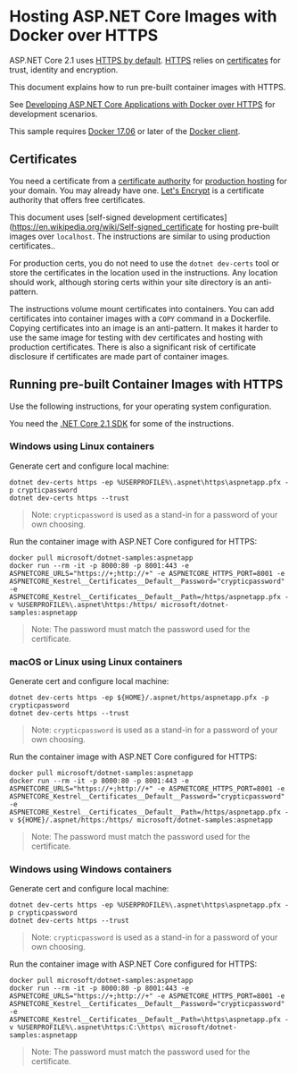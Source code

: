 # Hosting ASP.NET Core Images with Docker over HTTPS

ASP.NET Core 2.1 uses [HTTPS by default](https://docs.microsoft.com/aspnet/core/security/enforcing-ssl). [HTTPS](https://en.wikipedia.org/wiki/HTTPS) relies on [certificates](https://en.wikipedia.org/wiki/Public_key_certificate) for trust, identity and encryption.

This document explains how to run pre-built container images with HTTPS.

See [Developing ASP.NET Core Applications with Docker over HTTPS](aspnetcore-docker-https-development.md) for development scenarios.

This sample requires [Docker 17.06](https://docs.docker.com/release-notes/docker-ce) or later of the [Docker client](https://www.docker.com/products/docker).

## Certificates

You need a certificate from a [certificate authority](https://en.wikipedia.org/wiki/Certificate_authority) for [production hosting](https://blogs.msdn.microsoft.com/webdev/2017/11/29/configuring-https-in-asp-net-core-across-different-platforms/) for your domain. You may already have one. [Let's Encrypt](https://letsencrypt.org/) is a certificate authority that offers free certificates.

This document uses [self-signed development certificates](https://en.wikipedia.org/wiki/Self-signed_certificate for hosting pre-built images over `localhost`. The instructions are similar to using production certificates..

For production certs, you do not need to use the `dotnet dev-certs` tool or store the certificates in the location used in the instructions. Any location should work, although storing certs within your site directory is an anti-pattern.

The instructions volume mount certificates into containers. You can add certificates into container images with a `COPY` command in a Dockerfile. Copying certificates into an image is an anti-pattern. It makes it harder to use the same image for testing with dev certificates and hosting with production certificates. There is also a  significant risk of certificate disclosure if certificates are made part of container images.

## Running pre-built Container Images with HTTPS

Use the following instructions, for your operating system configuration.

You need the [.NET Core 2.1 SDK](https://www.microsoft.com/net/download) for some of the instructions.

### Windows using Linux containers

Generate cert and configure local machine:

```console
dotnet dev-certs https -ep %USERPROFILE%\.aspnet\https\aspnetapp.pfx -p crypticpassword
dotnet dev-certs https --trust
```

> Note: `crypticpassword` is used as a stand-in for a password of your own choosing.

Run the container image with ASP.NET Core configured for HTTPS:

```console
docker pull microsoft/dotnet-samples:aspnetapp
docker run --rm -it -p 8000:80 -p 8001:443 -e ASPNETCORE_URLS="https://+;http://+" -e ASPNETCORE_HTTPS_PORT=8001 -e ASPNETCORE_Kestrel__Certificates__Default__Password="crypticpassword" -e ASPNETCORE_Kestrel__Certificates__Default__Path=/https/aspnetapp.pfx -v %USERPROFILE%\.aspnet\https:/https/ microsoft/dotnet-samples:aspnetapp
```

> Note: The password must match the password used for the certificate.

### macOS or Linux using Linux containers

Generate cert and configure local machine:

```console
dotnet dev-certs https -ep ${HOME}/.aspnet/https/aspnetapp.pfx -p crypticpassword
dotnet dev-certs https --trust
```

> Note: `crypticpassword` is used as a stand-in for a password of your own choosing.

Run the container image with ASP.NET Core configured for HTTPS:

```console
docker pull microsoft/dotnet-samples:aspnetapp
docker run --rm -it -p 8000:80 -p 8001:443 -e ASPNETCORE_URLS="https://+;http://+" -e ASPNETCORE_HTTPS_PORT=8001 -e ASPNETCORE_Kestrel__Certificates__Default__Password="crypticpassword" -e ASPNETCORE_Kestrel__Certificates__Default__Path=/https/aspnetapp.pfx -v ${HOME}/.aspnet/https:/https/ microsoft/dotnet-samples:aspnetapp
```

> Note: The password must match the password used for the certificate.

### Windows using Windows containers

Generate cert and configure local machine:

```console
dotnet dev-certs https -ep %USERPROFILE%\.aspnet\https\aspnetapp.pfx -p crypticpassword
dotnet dev-certs https --trust
```

> Note: `crypticpassword` is used as a stand-in for a password of your own choosing.

Run the container image with ASP.NET Core configured for HTTPS:

```console
docker pull microsoft/dotnet-samples:aspnetapp
docker run --rm -it -p 8000:80 -p 8001:443 -e ASPNETCORE_URLS="https://+;http://+" -e ASPNETCORE_HTTPS_PORT=8001 -e ASPNETCORE_Kestrel__Certificates__Default__Password="crypticpassword" -e ASPNETCORE_Kestrel__Certificates__Default__Path=\https\aspnetapp.pfx -v %USERPROFILE%\.aspnet\https:C:\https\ microsoft/dotnet-samples:aspnetapp
```

> Note: The password must match the password used for the certificate.